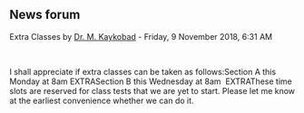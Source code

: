<h2>News forum</h2><a href="https://moodle.cse.buet.ac.bd/user/view.php?id=20&course=382"></a>
Extra Classes
by <a href="https://moodle.cse.buet.ac.bd/user/view.php?id=20&course=382">Dr. M. Kaykobad</a> - Friday, 9 November 2018, 6:31 AM


 

I shall appreciate if extra classes can be taken as follows:Section A this Monday at 8am EXTRASection B this Wednesday at 8am  EXTRAThese time slots are reserved for class tests that we are yet to start. Please let me know at the earliest convenience whether we can do it.






